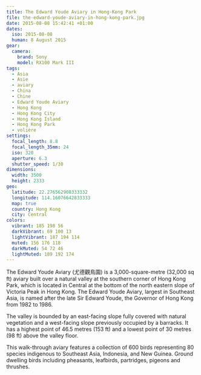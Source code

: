 ```yaml
---
title: The Edward Youde Aviary in Hong-Kong Park
file: the-edward-youde-aviary-in-hong-kong-park.jpg
date: 2015-08-08 15:42:41 +01:00
dates:
  iso: 2015-08-08
  human: 8 August 2015
gear:
  camera:
    brand: Sony
    model: RX100 Mark III
tags:
  - Asia
  - Asie
  - aviary
  - China
  - Chine
  - Edward Youde Aviary
  - Hong Kong
  - Hong Kong City
  - Hong Kong Island
  - Hong Kong Park
  - volière
settings:
  focal_length: 8.8
  focal_length_35mm: 24
  iso: 320
  aperture: 6.3
  shutter_speed: 1/30
dimensions:
  width: 3500
  height: 2333
geo:
  latitude: 22.276562908333332
  longitude: 114.16076642833333
  map: true
  country: Hong Kong
  city: Central
colors:
  vibrant: 185 198 56
  darkVibrant: 69 100 13
  lightVibrant: 187 194 114
  muted: 156 176 118
  darkMuted: 54 72 46
  lightMuted: 189 192 174
---
```


The Edward Youde Aviary (尤德觀鳥園) is a 3,000-square-metre (32,000 sq ft) aviary built over a natural valley at the southern corner of Hong Kong Park, which is located in Central at the bottom of the north eastern slope of Victoria Peak in Hong Kong. The Edward Youde Aviary, largest in Southeast Asia, is named after the late Sir Edward Youde, the Governor of Hong Kong from 1982 to 1986.

The valley is bounded by an east-facing slope fully covered with natural vegetation and a west-facing slope previously occupied by a barracks. It has a highest point of 46.5 metres (153 ft) and a lowest point of 30 metres (98 ft) above the valley floor.

This walk-through aviary features a collection of 600 birds representing 80 species indigenous to Southeast Asia, Indonesia, and New Guinea. Ground dwelling birds including pheasants, leafbirds, partridges, pigeons and thrushes.
